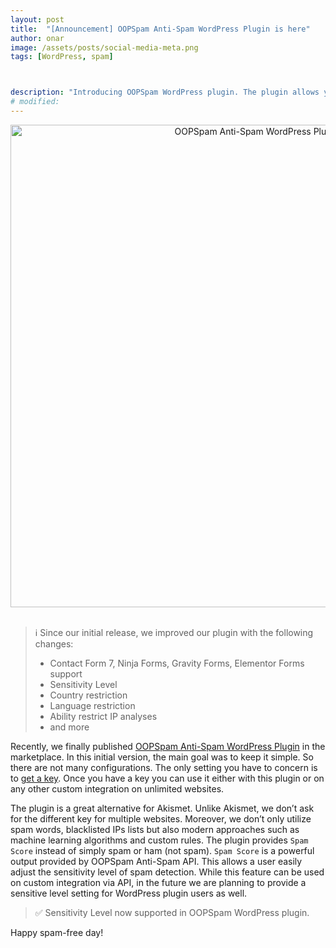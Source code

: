 ```yaml
---
layout: post
title:  "[Announcement] OOPSpam Anti-Spam WordPress Plugin is here"
author: onar
image: /assets/posts/social-media-meta.png
tags: [WordPress, spam]



description: "Introducing OOPSpam WordPress plugin. The plugin allows your control spam threshold, supports major contact form plugins and much more."
# modified: 
---
```

<center>
<a href="https://wordpress.org/plugins/oopspam-anti-spam/">
<img loading="lazy"  width="772" alt="OOPSpam Anti-Spam WordPress Plugin" src="https://ps.w.org/oopspam-anti-spam/assets/screenshot-1.png">
</a>
</center>
<br/>

> ℹ️ Since our initial release, we improved our plugin with the following changes:
> - Contact Form 7, Ninja Forms, Gravity Forms, Elementor Forms support 
> - Sensitivity Level
> - Country restriction
> - Language restriction
> - Ability restrict IP analyses
> - and more

Recently, we finally published [OOPSpam Anti-Spam WordPress Plugin](https://wordpress.org/plugins/oopspam-anti-spam/) in the marketplace. In this initial version, the main goal was to keep it simple. So there are not many configurations. The only setting you have to concern is to [get a key](https://app.oopspam.com/Identity/Account/Register). Once you have a key you can use it either with this plugin or on any other custom integration on unlimited websites.

The plugin is a great alternative for Akismet. Unlike Akismet, we don’t ask for the different key for multiple websites. Moreover, we don’t only utilize spam words, blacklisted IPs lists but also modern approaches such as machine learning algorithms and custom rules. The plugin provides ```Spam Score``` instead of simply spam or ham (not spam). ```Spam Score``` is a powerful output provided by OOPSpam Anti-Spam API. This allows a user easily adjust the sensitivity level of spam detection. While this feature can be used on custom integration via API, in the future we are planning to provide a sensitive level setting for WordPress plugin users as well.

> ✅ Sensitivity Level now supported in OOPSpam WordPress plugin.


Happy spam-free day!